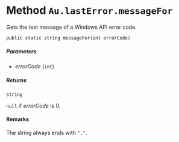 # Method `Au.lastError.messageFor`

Gets the text message of a Windows API error code.

```
public static string messageFor(int errorCode)
```

##### Parameters

- *errorCode*  (`int`)

##### Returns

`string`

`null` if *errorCode* is 0.

#### Remarks

The string always ends with `"."`.